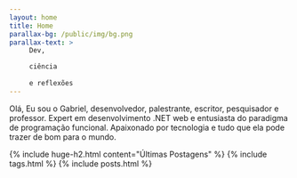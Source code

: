 ```yaml
---
layout: home
title: Home
parallax-bg: /public/img/bg.png
parallax-text: >
     Dev,

     ciência
     
     e reflexões 
---
```


Olá, Eu sou o Gabriel, desenvolvedor, palestrante, escritor, pesquisador e professor. Expert em desenvolvimento .NET web e entusiasta do paradigma de programação funcional. Apaixonado por tecnologia e tudo que ela pode trazer de bom para o mundo.


{% include huge-h2.html content="Últimas Postagens" %} 
{% include tags.html %} 
{% include posts.html %} 